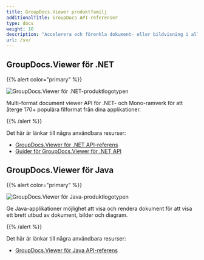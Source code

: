 ```yaml
---
title: GroupDocs.Viewer produktfamilj
additionalTitle: GroupDocs API-referenser
type: docs
weight: 10
description: "Accelerera och förenkla dokument- eller bildvisning i alla plattformsöverskridande applikationer med våra inbyggda GroupDocs.Viewer API:er för .NET och Java"
url: /sv/
---
```


## GroupDocs.Viewer för .NET

{{% alert color="primary" %}} 

![GroupDocs.Viewer för .NET-produktlogotypen](../gdocs_net.png)

Multi-format document viewer API för .NET- och Mono-ramverk för att återge 170+ populära filformat från dina applikationer.

{{% /alert %}} 

Det här är länkar till några användbara resurser:

- [GroupDocs.Viewer för .NET API-referens](/viewer/sv/net/)
- [Guider för GroupDocs.Viewer för .NET API](/tutorials/viewer/sv/net/)


## GroupDocs.Viewer för Java

{{% alert color="primary" %}}

![GroupDocs.Viewer för Java-produktlogotypen](../gdocs_java.png)

Ge Java-applikationer möjlighet att visa och rendera dokument för att visa ett brett utbud av dokument, bilder och diagram.

{{% /alert %}}

Det här är länkar till några användbara resurser:

- [GroupDocs.Viewer för Java API-referens](/viewer/java/)
